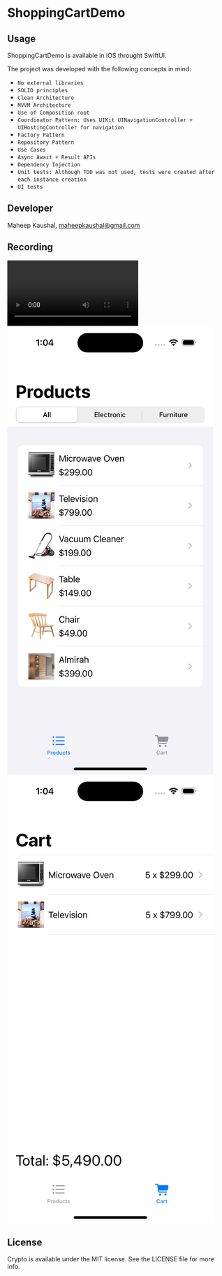 # ShoppingCartDemo

## Usage

ShoppingCartDemo is available in iOS throught SwiftUI.

The project was developed with the following concepts in mind:

- ``No external libraries``
- ``SOLID principles``
- ``Clean Architecture``
- ``MVVM Architecture``
- ``Use of Composition root``
- ``Coordinator Pattern: Uses UIKit UINavigationController + UIHostingController for navigation``
- ``Factory Pattern``
- ``Repository Pattern``
- ``Use Cases``
- ``Async Await + Result APIs``
- ``Dependency Injection``
- ``Unit tests: Although TDD was not used, tests were created after each instance creation``
- ``UI tests``

## Developer

Maheep Kaushal, maheepkaushal@gmail.com

## Recording

![Watch the video](https://github.com/Maheepk/ShoppingCartDemo/blob/main/rec.mp4)
![image](https://github.com/Maheepk/ShoppingCartDemo/blob/main/re2.png)
![image](https://github.com/Maheepk/ShoppingCartDemo/blob/main/re1.png)

## License

Crypto is available under the MIT license. See the LICENSE file for more info.

